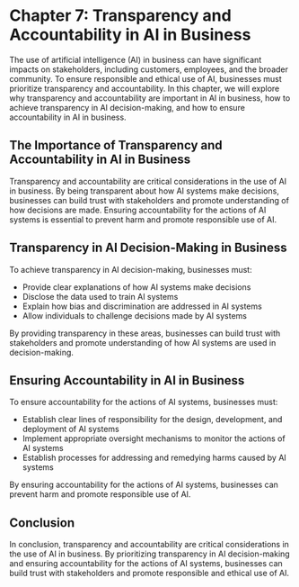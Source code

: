 Chapter 7: Transparency and Accountability in AI in Business
============================================================

The use of artificial intelligence (AI) in business can have significant impacts on stakeholders, including customers, employees, and the broader community. To ensure responsible and ethical use of AI, businesses must prioritize transparency and accountability. In this chapter, we will explore why transparency and accountability are important in AI in business, how to achieve transparency in AI decision-making, and how to ensure accountability in AI in business.

The Importance of Transparency and Accountability in AI in Business
-------------------------------------------------------------------

Transparency and accountability are critical considerations in the use of AI in business. By being transparent about how AI systems make decisions, businesses can build trust with stakeholders and promote understanding of how decisions are made. Ensuring accountability for the actions of AI systems is essential to prevent harm and promote responsible use of AI.

Transparency in AI Decision-Making in Business
----------------------------------------------

To achieve transparency in AI decision-making, businesses must:

* Provide clear explanations of how AI systems make decisions
* Disclose the data used to train AI systems
* Explain how bias and discrimination are addressed in AI systems
* Allow individuals to challenge decisions made by AI systems

By providing transparency in these areas, businesses can build trust with stakeholders and promote understanding of how AI systems are used in decision-making.

Ensuring Accountability in AI in Business
-----------------------------------------

To ensure accountability for the actions of AI systems, businesses must:

* Establish clear lines of responsibility for the design, development, and deployment of AI systems
* Implement appropriate oversight mechanisms to monitor the actions of AI systems
* Establish processes for addressing and remedying harms caused by AI systems

By ensuring accountability for the actions of AI systems, businesses can prevent harm and promote responsible use of AI.

Conclusion
----------

In conclusion, transparency and accountability are critical considerations in the use of AI in business. By prioritizing transparency in AI decision-making and ensuring accountability for the actions of AI systems, businesses can build trust with stakeholders and promote responsible and ethical use of AI.
